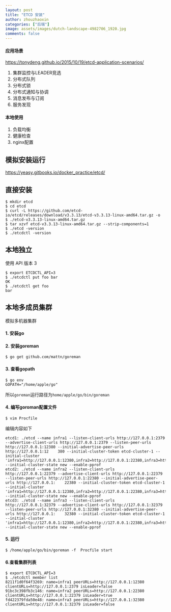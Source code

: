 ```yaml
---
layout: post
title: "ETCD 安装"
author: zhouzhaoxin
categories: ["后端"]
image: assets/images/dutch-landscape-4982706_1920.jpg
comments: false
---
```

#### 应用场景
https://tonydeng.github.io/2015/10/19/etcd-application-scenarios/
1. 集群监控与LEADER竞选
2. 分布式队列
3. 分布式锁
4. 分布式通知与协调
5. 消息发布与订阅
6. 服务发现

#### 本地使用
1. 负载均衡
2. 健康检查
3. nginx配置

## 模拟安装运行
https://yeasy.gitbooks.io/docker_practice/etcd/

## 直接安装
```
$ mkdir etcd
$ cd etcd
$ curl -L https://github.com/etcd-io/etcd/releases/download/v3.3.13/etcd-v3.3.13-linux-amd64.tar.gz -o 
$ ./etcd-v3.3.13-linux-amd64.tar.gz
$ tar xzvf etcd-v3.3.13-linux-amd64.tar.gz --strip-components=1
$ ./etcd -version
$ ./etcdctl -version
```


## 本地独立
使用 API 版本 3
```shell
$ export ETCDCTL_API=3
$ ./etcdctl put foo bar
OK
$ ./etcdctl get foo
bar
```

## 本地多成员集群
模拟多机器集群
#### 1. 安装go
#### 2. 安装goreman
```shell
$ go get github.com/mattn/goreman
```
#### 3. 查看gopath
```shell
$ go env
GOPATH="/home/apple/go"
```
所以`goreman`运行路径为`home/apple/go/bin/goreman`
#### 4. 编写goroman配置文件
```
$ vim Procfile
```
编辑内容如下
```
etcd1: ./etcd --name infra1 --listen-client-urls http://127.0.0.1:2379 --advertise-client-urls http://127.0.0.1:2379 --listen-peer-urls http://127.0.0.1:12380 --initial-advertise-peer-urls http://127.0.0.1:12    380 --initial-cluster-token etcd-cluster-1 --initial-cluster 'infra1=http://127.0.0.1:12380,infra2=http://127.0.0.1:22380,infra3=http://127.0.0.1:32380' --initial-cluster-state new --enable-pprof
etcd2: ./etcd --name infra2 --listen-client-urls http://127.0.0.1:22379 --advertise-client-urls http://127.0.0.1:22379 --listen-peer-urls http://127.0.0.1:22380 --initial-advertise-peer-urls http://127.0.0.1:    22380 --initial-cluster-token etcd-cluster-1 --initial-cluster 'infra1=http://127.0.0.1:12380,infra2=http://127.0.0.1:22380,infra3=http://127.0.0.1:32380' --initial-cluster-state new --enable-pprof
etcd3: ./etcd --name infra3 --listen-client-urls http://127.0.0.1:32379 --advertise-client-urls http://127.0.0.1:32379 --listen-peer-urls http://127.0.0.1:32380 --initial-advertise-peer-urls http://127.0.0.1:    32380 --initial-cluster-token etcd-cluster-1 --initial-cluster 'infra1=http://127.0.0.1:12380,infra2=http://127.0.0.1:22380,infra3=http://127.0.0.1:32380' --initial-cluster-state new --enable-pprof
```
#### 5. 运行
```shell
$ /home/apple/go/bin/goreman -f  Procfile start
```
#### 6.查看集群列表
```shell
$ export ETCDCTL_API=3
$ ./etcdctl member list
8211f1d0f64f3269: name=infra1 peerURLs=http://127.0.0.1:12380 clientURLs=http://127.0.0.1:2379 isLeader=false
91bc3c398fb3c146: name=infra2 peerURLs=http://127.0.0.1:22380 clientURLs=http://127.0.0.1:22379 isLeader=true
fd422379fda50e48: name=infra3 peerURLs=http://127.0.0.1:32380 clientURLs=http://127.0.0.1:32379 isLeader=false
```
